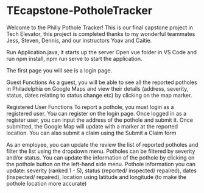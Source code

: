 # TEcapstone-PotholeTracker
Welcome to the Philly Pothole Tracker! This is our final capstone project in Tech Elevator, this project is completed thanks to my wonderful teammates Jess, Steven, Dennis, and our instructors Yoav and Caitie.

Run Application.java, it starts up the server
Open vue folder in VS Code and run npm install, npm run serve to start the application.

The first page you will see is a login page.

Guest Functions
As a guest, you will be able to see all the reported potholes in Philadelphia on Google Maps and view their details (address, severity, status, dates relating to status change etc) by clicking on the map marker.

Registered User Functions
To report a pothole, you must login as a registered user. You can register on the login page.
Once logged in as a register user, you can input the address of the pothole and submit it. Once submitted, the Google Map will update with a marker at the reported location.
You can also submit a claim using the Submit a Claim form

As an employee, you can update the review the list of reported potholes and filter the list using the dropdown menu. Potholes can be filtered by severity and/or status.
You can update the information of the pothole by clicking on the pothole button on the left-hand side menu. 
Pothole information you can update: severity (ranked 1 - 5), status (reported/ inspected/ repaired), dates (inspected/ repaired), location using latitude and longitude (to make the pothole location more accurate)





